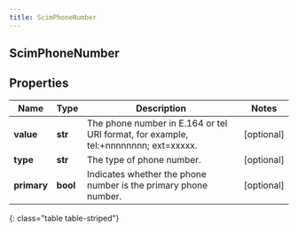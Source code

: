 ```yaml
---
title: ScimPhoneNumber
---
```

## ScimPhoneNumber

## Properties

|Name | Type | Description | Notes|
|------------ | ------------- | ------------- | -------------|
| **value** | **str** | The phone number in E.164 or tel URI format, for example, tel:+nnnnnnnn; ext=xxxxx. | [optional] |
| **type** | **str** | The type of phone number. | [optional] |
| **primary** | **bool** | Indicates whether the phone number is the primary phone number. | [optional] |
{: class="table table-striped"}


